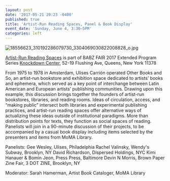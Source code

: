 ```yaml
---
layout: post
date: '2017-05-21 20:23 -0400'
published: true
title: 'Artist-Run Reading Spaces, Panel & Book Display'
event_date: 'Sunday, June 4, 3:30–5PM'
categories: left
---
```

![18556623_310192286079730_3304069030822008828_o.jpg]({{site.baseurl}}/assets/img/18556623_310192286079730_3304069030822008828_o.jpg)

[Artist-Run Reading Spaces](https://www.facebook.com/events/170205546844757/?acontext=%7B%22ref%22%3A%223%22%2C%22ref_newsfeed_story_type%22%3A%22regular%22%2C%22feed_story_type%22%3A%22361%22%2C%22action_history%22%3A%22null%22%7D) is part of BABZ FAIR 2017 Extended Program Series
[Knockdown Center](https://knockdown.center/), 52-19 Flushing Ave, Queens, New York 11378

From 1975 to 1978 in Amsterdam, Ulises Carrión operated Other Books and So, an artist-run bookstore and exhibition space dedicated to artists’ books and ephemera, which served as a key point of interchange between Latin American and European artists’ publishing communities. Drawing upon this example, this discussion brings together the founders of artist-run bookstores, libraries, and reading rooms. Ideas of circulation, access, and “making public” intersect both libraries and experimental publishing practices, and artist-run reading spaces offer alternative ways of actualizing these ideas outside of institutional paradigms. More than distribution points for texts, they function as social spaces of reading. Panelists will join in a 90-minute discussion of their projects, to be accompanied by a casual book display including items selected by the presenters and items from MoMA Library.

Panelists:
Gee Wesley, Ulises, Philadelphia
Rachel Valinsky, Wendy's Subway, Brooklyn, NY
David Richardson, Dispersed Holdings, NYC
Kimi Hanauer & Bomin Jeon, Press Press, Baltimore
Devin N Morris, Brown Paper Zine Fair, 3 DOT ZINE, Brooklyn, NY

Moderator: Sarah Hamerman, Artist Book Cataloger, MoMA Library
